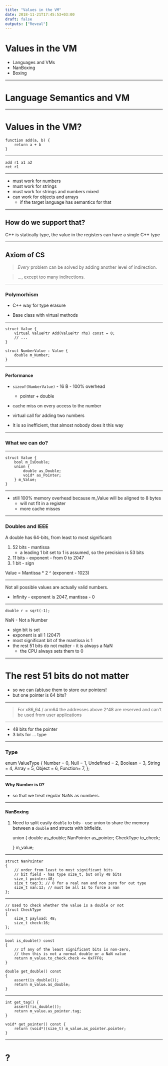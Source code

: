 ```yaml
---
title: "Values in the VM"
date: 2018-11-21T17:45:53+03:00
draft: false
outputs: ["Reveal"]
---
```


# Values in the VM

- Languages and VMs
- NanBoxing
- Boxing

---

# Language Semantics and VM

---

# Values in the VM?

    function add(a, b) {
        return a + b
    }


---

    add r1 a1 a2
    ret r1

---

- must work for numbers
- must work for strings
- must work for strings and numbers mixed
- can work for objects and arrays
    - if the target language has semantics for that

---

## How do we support that?

C++ is statically type, the value in the registers can have a single C++ type

---

## Axiom of CS

> *Every* problem can be solved by adding another level of indirection.

> ..., except too many indirections.

---

### Polymorhism

- C++ way for type erasure

- Base class with virtual methods

---

    struct Value {
        virtual ValuePtr Add(ValuePtr rhs) const = 0;
        // ...
    }

    struct NumberValue : Value {
        double m_Number;
    }

---

#### Performance

- `sizeof(NumberValue)` - 16 B - 100% overhead
    - pointer + double
- cache miss on every access to the number
- virtual call for adding two numbers

- It is so inefficient, that almost nobody does it this way

---
### What we can do?

---

    struct Value {
        bool m_IsDouble;
        union {
            double as_Double;
            void* as_Pointer;
        } m_Value;
    }

---

- still 100% memory overhead because m_Value will be aligned to 8 bytes
    - will not fit in a register
    - more cache misses

---
### Doubles and IEEE 

A double has 64-bits, from least to most significant:

1. 52 bits - mantissa
    - a leading 1 bit set to 1 is assumed, so the precision is 53 bits
2. 11 bits - exponent - from 0 to 2047
3. 1 bit - sign

Value = Mantissa * 2 ^ (exponent - 1023)

---

Not all possible values are actually valid numbers.

- Infinity - exponent is 2047, mantissa - 0


---

    double r = sqrt(-1);

 NaN - Not a Number

- sign bit is set
- exponent is all 1 (2047)
- most significant bit of the mantissa is 1
- the rest 51 bits do not matter - it is always a NaN
    - the CPU always sets them to 0


---
# The rest 51 bits do not matter

- so we can (ab)use them to store our pointers!
- but one pointer is 64 bits?

---

> For x86_64 / arm64 the addresses above 2^48 are reserved and can't be used
> from user applications

---

- 48 bits for the pointer
- 3 bits for ... type

---
### Type

enum ValueType {
    Number = 0,
    Null = 1,
    Undefined = 2,
    Boolean = 3,
    String = 4,
    Array = 5,
    Object = 6,
    Function= 7,
};

---
#### Why Number is 0?

- so that we treat regular NaNs as numbers.

---
#### NanBoxing


1. Need to split easily `double` to bits - use union to share the memory between
   a `double` and structs with bitfields.

    union {
        double as_double;
        NanPointer as_pointer;
        CheckType to_check;

    } m_value;

---

    struct NanPointer
    {
        // order from least to most significant bits
        // bit field - has type size_t, but only 48 bits
        size_t pointer:48;
        size_t tag:3; // 0 for a real nan and non zero for out type
        size_t nan:13; // must be all 1s to force a nan
    };

---

    // Used to check whether the value is a double or not
    struct CheckType
    {
        size_t payload: 48;
        size_t check:16;
    };

---

    bool is_double() const
    {
        // If any of the least significant bits is non-zero,
        // then this is not a normal double or a NaN value
        return m_value.to_check.check <= 0xFFF8;
    }

    double get_double() const
    {
        assert(is_double());
        return m_value.as_double;
    }

---

    int get_tag() {
        assert(!is_double());
        return m_value.as_pointer.tag;
    }

    void* get_pointer() const {
        return (void*)(size_t) m_value.as_pointer.pointer;
    }

---

# ?

